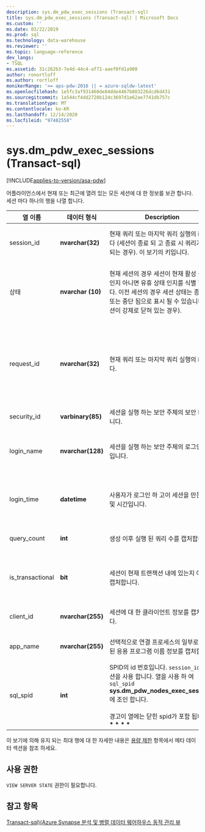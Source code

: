 ```yaml
---
description: sys.dm_pdw_exec_sessions (Transact-sql)
title: sys.dm_pdw_exec_sessions (Transact-sql) | Microsoft Docs
ms.custom: ''
ms.date: 03/22/2019
ms.prod: sql
ms.technology: data-warehouse
ms.reviewer: ''
ms.topic: language-reference
dev_langs:
- TSQL
ms.assetid: 31c262b3-7e4d-44c4-af71-aaef0fd1a980
author: ronortloff
ms.author: rortloff
monikerRange: '>= aps-pdw-2016 || = azure-sqldw-latest'
ms.openlocfilehash: 1e5fc3af931460de84dde4467b803226dcd6d431
ms.sourcegitcommit: 1a544cf4dd2720b124c3697d1e62ae7741db757c
ms.translationtype: MT
ms.contentlocale: ko-KR
ms.lasthandoff: 12/14/2020
ms.locfileid: "97482558"
---
```

# <a name="sysdm_pdw_exec_sessions-transact-sql"></a>sys.dm_pdw_exec_sessions (Transact-sql)
[!INCLUDE[applies-to-version/asa-pdw](../../includes/applies-to-version/asa-pdw.md)]

  어플라이언스에서 현재 또는 최근에 열려 있는 모든 세션에 대 한 정보를 보관 합니다. 세션 마다 하나의 행을 나열 합니다.  
  
|열 이름|데이터 형식|Description|범위|  
|-----------------|---------------|-----------------|-----------|  
|session_id|**nvarchar(32)**|현재 쿼리 또는 마지막 쿼리 실행의 id입니다 (세션이 종료 되 고 종료 시 쿼리가 실행 되는 경우). 이 보기의 키입니다.|시스템의 모든 세션에서 고유 합니다.|  
|상태|**nvarchar (10)**|현재 세션의 경우 세션이 현재 활성 상태 인지 아니면 유휴 상태 인지를 식별 합니다. 이전 세션의 경우 세션 상태는 종료 됨 또는 중단 됨으로 표시 될 수 있습니다 (세션이 강제로 닫혀 있는 경우).|' ACTIVE ', ' CLOSED ', ' IDLE ', ' 종료 됨 '|  
|request_id|**nvarchar(32)**|현재 쿼리 또는 마지막 쿼리 실행의 id입니다.|시스템의 모든 요청에 대해 고유 합니다. 실행 된 항목이 없으면 Null입니다.|  
|security_id|**varbinary(85)**|세션을 실행 하는 보안 주체의 보안 ID입니다.||  
|login_name|**nvarchar(128)**|세션을 실행 하는 보안 주체의 로그인 이름입니다.|사용자 명명 규칙을 준수 하는 문자열입니다.|  
|login_time|**datetime**|사용자가 로그인 하 고이 세션을 만든 날짜 및 시간입니다.|현재 시간 이전의 유효한 **날짜/** 시간입니다.|  
|query_count|**int**|생성 이후 실행 된 쿼리 수를 캡처합니다.|0 보다 크거나 같습니다.|  
|is_transactional|**bit**|세션이 현재 트랜잭션 내에 있는지 여부를 캡처합니다.|자동 커밋의 경우 0, 트랜잭션의 경우 1입니다.|  
|client_id|**nvarchar(255)**|세션에 대 한 클라이언트 정보를 캡처합니다.|모든 유효한 문자열입니다.|  
|app_name|**nvarchar(255)**|선택적으로 연결 프로세스의 일부로 설정 된 응용 프로그램 이름 정보를 캡처합니다.|모든 유효한 문자열입니다.|  
|sql_spid|**int**|SPID의 id 번호입니다. `session_id`이 세션을 사용 합니다. 열을 사용 하 여 `sql_spid` **sys.dm_pdw_nodes_exec_sessions** 에 조인 합니다.<br /><br /> 경고이 열에는 닫힌 spid가 포함 됩니다. **\* \* \* \***||  
  
 이 보기에 의해 유지 되는 최대 행에 대 한 자세한 내용은 [용량 제한](/azure/sql-data-warehouse/sql-data-warehouse-service-capacity-limits#metadata) 항목에서 메타 데이터 섹션을 참조 하세요.  
  
## <a name="permissions"></a>사용 권한  
 `VIEW SERVER STATE` 권한이 필요합니다.  
  
## <a name="see-also"></a>참고 항목  
 [Transact-sql&#41;&#40;Azure Synapse 분석 및 병렬 데이터 웨어하우스 동적 관리 뷰 ](../../relational-databases/system-dynamic-management-views/sql-and-parallel-data-warehouse-dynamic-management-views.md)  
  
  
